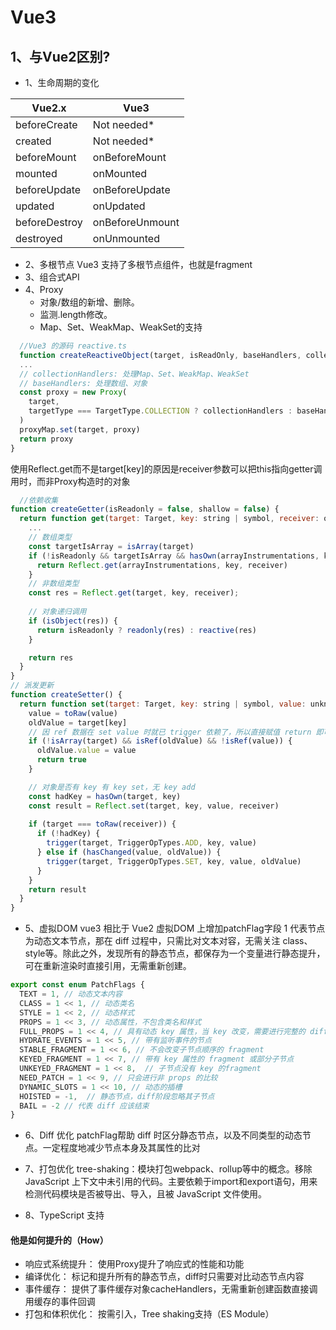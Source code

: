 # Vue3

## 1、与Vue2区别?
- 1、生命周期的变化

|  Vue2.x   | Vue3  |  
|  ----  | ----  | 
| beforeCreate  | Not needed*  |
| created  | Not needed*  |
| beforeMount  | onBeforeMount  |
| mounted  | onMounted  |
| beforeUpdate  | onBeforeUpdate  |
| updated  | onUpdated  |
| beforeDestroy  | 	onBeforeUnmount  |
| destroyed  | 	onUnmounted  |

	
- 2、多根节点
Vue3 支持了多根节点组件，也就是fragment
- 3、组合式API
- 4、Proxy
  - 对象/数组的新增、删除。
  - 监测.length修改。
  - Map、Set、WeakMap、WeakSet的支持

```js
  //Vue3 的源码 reactive.ts 
  function createReactiveObject(target, isReadOnly, baseHandlers, collectionHandlers, proxyMap) {
  ...
  // collectionHandlers: 处理Map、Set、WeakMap、WeakSet
  // baseHandlers: 处理数组、对象
  const proxy = new Proxy(
    target,
    targetType === TargetType.COLLECTION ? collectionHandlers : baseHandlers
  )
  proxyMap.set(target, proxy)
  return proxy
}
 ```
使用Reflect.get而不是target[key]的原因是receiver参数可以把this指向getter调用时，而非Proxy构造时的对象

``` js
  //依赖收集
function createGetter(isReadonly = false, shallow = false) {
  return function get(target: Target, key: string | symbol, receiver: object) {
    ...
    // 数组类型
    const targetIsArray = isArray(target)
    if (!isReadonly && targetIsArray && hasOwn(arrayInstrumentations, key)) {
      return Reflect.get(arrayInstrumentations, key, receiver)
    }
    // 非数组类型
    const res = Reflect.get(target, key, receiver);
    
    // 对象递归调用
    if (isObject(res)) {
      return isReadonly ? readonly(res) : reactive(res)
    }

    return res
  }
}
// 派发更新
function createSetter() {
  return function set(target: Target, key: string | symbol, value: unknown, receiver: Object) {
    value = toRaw(value)
    oldValue = target[key]
    // 因 ref 数据在 set value 时就已 trigger 依赖了，所以直接赋值 return 即可
    if (!isArray(target) && isRef(oldValue) && !isRef(value)) {
      oldValue.value = value
      return true
    }

    // 对象是否有 key 有 key set，无 key add
    const hadKey = hasOwn(target, key)
    const result = Reflect.set(target, key, value, receiver)
    
    if (target === toRaw(receiver)) {
      if (!hadKey) {
        trigger(target, TriggerOpTypes.ADD, key, value)
      } else if (hasChanged(value, oldValue)) {
        trigger(target, TriggerOpTypes.SET, key, value, oldValue)
      }
    }
    return result
  }
}
 ```
 - 5、虚拟DOM
 vue3 相比于 Vue2 虚拟DOM 上增加patchFlag字段
1 代表节点为动态文本节点，那在 diff 过程中，只需比对文本对容，无需关注 class、style等。除此之外，发现所有的静态节点，都保存为一个变量进行静态提升，可在重新渲染时直接引用，无需重新创建。
```js
export const enum PatchFlags { 
  TEXT = 1, // 动态文本内容
  CLASS = 1 << 1, // 动态类名
  STYLE = 1 << 2, // 动态样式
  PROPS = 1 << 3, // 动态属性，不包含类名和样式
  FULL_PROPS = 1 << 4, // 具有动态 key 属性，当 key 改变，需要进行完整的 diff 比较
  HYDRATE_EVENTS = 1 << 5, // 带有监听事件的节点
  STABLE_FRAGMENT = 1 << 6, // 不会改变子节点顺序的 fragment
  KEYED_FRAGMENT = 1 << 7, // 带有 key 属性的 fragment 或部分子节点
  UNKEYED_FRAGMENT = 1 << 8,  // 子节点没有 key 的fragment
  NEED_PATCH = 1 << 9, // 只会进行非 props 的比较
  DYNAMIC_SLOTS = 1 << 10, // 动态的插槽
  HOISTED = -1,  // 静态节点，diff阶段忽略其子节点
  BAIL = -2 // 代表 diff 应该结束
}
```
- 6、Diff 优化
patchFlag帮助 diff 时区分静态节点，以及不同类型的动态节点。一定程度地减少节点本身及其属性的比对

- 7、打包优化
tree-shaking：模块打包webpack、rollup等中的概念。移除 JavaScript 上下文中未引用的代码。主要依赖于import和export语句，用来检测代码模块是否被导出、导入，且被 JavaScript 文件使用。

- 8、TypeScript 支持
	
	
	

#### 他是如何提升的（How）
- 响应式系统提升： 使用Proxy提升了响应式的性能和功能
- 编译优化： 标记和提升所有的静态节点，diff时只需要对比动态节点内容
- 事件缓存： 提供了事件缓存对象cacheHandlers，无需重新创建函数直接调用缓存的事件回调
- 打包和体积优化： 按需引入，Tree shaking支持（ES Module）


